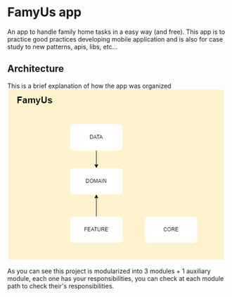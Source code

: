 # FamyUs app
An app to handle family home tasks in a easy way (and free).
This app is to practice good practices developing mobile 
application and is also for case study to new patterns, apis, libs, etc...
## Architecture 
This is a brief explanation of how the app was organized 
<br>
![](famy_us_architecture.drawio.png)

As you can see this project is modularized into 3 modules + 1 auxiliary module, each one has your responsibilities, you can check at each module path to check their's responsibilities. 